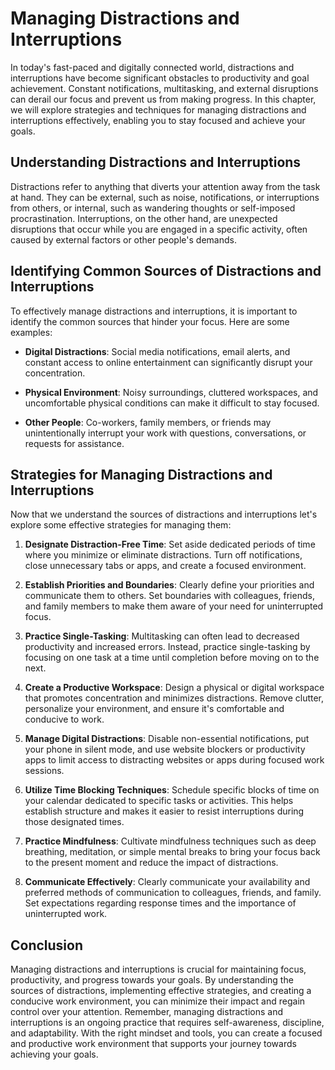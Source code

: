 Managing Distractions and Interruptions
================================================

In today's fast-paced and digitally connected world, distractions and interruptions have become significant obstacles to productivity and goal achievement. Constant notifications, multitasking, and external disruptions can derail our focus and prevent us from making progress. In this chapter, we will explore strategies and techniques for managing distractions and interruptions effectively, enabling you to stay focused and achieve your goals.

Understanding Distractions and Interruptions
--------------------------------------------

Distractions refer to anything that diverts your attention away from the task at hand. They can be external, such as noise, notifications, or interruptions from others, or internal, such as wandering thoughts or self-imposed procrastination. Interruptions, on the other hand, are unexpected disruptions that occur while you are engaged in a specific activity, often caused by external factors or other people's demands.

Identifying Common Sources of Distractions and Interruptions
------------------------------------------------------------

To effectively manage distractions and interruptions, it is important to identify the common sources that hinder your focus. Here are some examples:

* **Digital Distractions**: Social media notifications, email alerts, and constant access to online entertainment can significantly disrupt your concentration.

* **Physical Environment**: Noisy surroundings, cluttered workspaces, and uncomfortable physical conditions can make it difficult to stay focused.

* **Other People**: Co-workers, family members, or friends may unintentionally interrupt your work with questions, conversations, or requests for assistance.

Strategies for Managing Distractions and Interruptions
------------------------------------------------------

Now that we understand the sources of distractions and interruptions let's explore some effective strategies for managing them:

1. **Designate Distraction-Free Time**: Set aside dedicated periods of time where you minimize or eliminate distractions. Turn off notifications, close unnecessary tabs or apps, and create a focused environment.

2. **Establish Priorities and Boundaries**: Clearly define your priorities and communicate them to others. Set boundaries with colleagues, friends, and family members to make them aware of your need for uninterrupted focus.

3. **Practice Single-Tasking**: Multitasking can often lead to decreased productivity and increased errors. Instead, practice single-tasking by focusing on one task at a time until completion before moving on to the next.

4. **Create a Productive Workspace**: Design a physical or digital workspace that promotes concentration and minimizes distractions. Remove clutter, personalize your environment, and ensure it's comfortable and conducive to work.

5. **Manage Digital Distractions**: Disable non-essential notifications, put your phone in silent mode, and use website blockers or productivity apps to limit access to distracting websites or apps during focused work sessions.

6. **Utilize Time Blocking Techniques**: Schedule specific blocks of time on your calendar dedicated to specific tasks or activities. This helps establish structure and makes it easier to resist interruptions during those designated times.

7. **Practice Mindfulness**: Cultivate mindfulness techniques such as deep breathing, meditation, or simple mental breaks to bring your focus back to the present moment and reduce the impact of distractions.

8. **Communicate Effectively**: Clearly communicate your availability and preferred methods of communication to colleagues, friends, and family. Set expectations regarding response times and the importance of uninterrupted work.

Conclusion
----------

Managing distractions and interruptions is crucial for maintaining focus, productivity, and progress towards your goals. By understanding the sources of distractions, implementing effective strategies, and creating a conducive work environment, you can minimize their impact and regain control over your attention. Remember, managing distractions and interruptions is an ongoing practice that requires self-awareness, discipline, and adaptability. With the right mindset and tools, you can create a focused and productive work environment that supports your journey towards achieving your goals.
